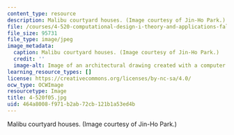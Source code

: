 ```yaml
---
content_type: resource
description: Malibu courtyard houses. (Image courtesy of Jin-Ho Park.)
file: /courses/4-520-computational-design-i-theory-and-applications-fall-2005/464a8008f971b2ab72cb121b1a53ed4b_4-520f05.jpg
file_size: 95731
file_type: image/jpeg
image_metadata:
  caption: Malibu courtyard houses. (Image courtesy of Jin-Ho Park.)
  credit: ''
  image-alt: Image of an architectural drawing created with a computer program.
learning_resource_types: []
license: https://creativecommons.org/licenses/by-nc-sa/4.0/
ocw_type: OCWImage
resourcetype: Image
title: 4-520f05.jpg
uid: 464a8008-f971-b2ab-72cb-121b1a53ed4b
---
```

Malibu courtyard houses. (Image courtesy of Jin-Ho Park.)